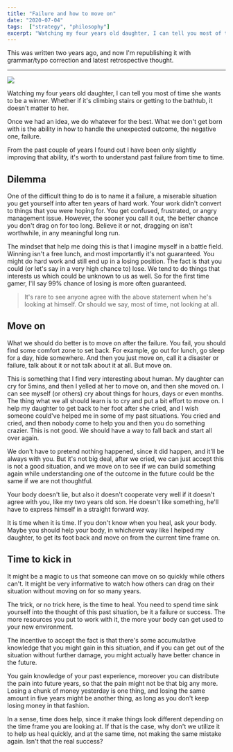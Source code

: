 ```yaml
---
title: "Failure and how to move on"
date: "2020-07-04"
tags:  ["strategy", "philosophy"]
excerpt: "Watching my four years old daughter, I can tell you most of time she wants to be a winner. Whether if it's climbing stairs or getting to the bathtub, it doesn't matter to her."
---
```


This was written two years ago, and now I'm republishing it with grammar/typo correction and latest retrospective thought.

- - -

![](https://www.history.com/.image/t_share/MTU4MDgxNjIzNjYzODQ3MTkz/depression.jpg)

Watching my four years old daughter, I can tell you most of time she wants to be a winner. Whether if it's climbing stairs or getting to the bathtub, it doesn't matter to her.

Once we had an idea, we do whatever for the best. What we don't get born with is the ability in how to handle the unexpected outcome, the negative one, failure.

From the past couple of years I found out I have been only slightly improving that ability, it's worth to understand past failure from time to time.

## Dilemma

One of the difficult thing to do is to name it a failure, a miserable situation you get yourself into after ten years of hard work. Your work didn't convert to things that you were hoping for. You get confused, frustrated, or angry management issue. However, the sooner you call it out, the better chance you don't drag on for too long. Believe it or not, dragging on isn't worthwhile, in any meaningful long run.

The mindset that help me doing this is that I imagine myself in a battle field. Winning isn't a free lunch, and most importantly it's not guaranteed. You might do hard work and still end up in a losing position. The fact is that you could (or let's say in a very high chance to) lose. We tend to do things that interests us which could be unknown to us as well. So for the first time gamer, I'll say 99% chance of losing is more often guaranteed.

> It's rare to see anyone agree with the above statement when he's looking at himself. Or should we say, most of time, not looking at all.

## Move on

What we should do better is to move on after the failure. You fail, you should find some comfort zone to set back. For example, go out for lunch, go sleep for a day, hide somewhere. And then you just move on, call it a disaster or failure, talk about it or not talk about it at all. But move on.

This is something that I find very interesting about human. My daughter can cry for 5mins, and then I yelled at her to move on, and then she moved on. I can see myself (or others) cry about things for hours, days or even months. The thing what we all should learn is to cry and put a bit effort to move on. I help my daughter to get back to her foot after she cried, and I wish someone could've helped me in some of my past situations. You cried and cried, and then nobody come to help you and then you do something crazier. This is not good. We should have a way to fall back and start all over again.

We don't have to pretend nothing happened, since it did happen, and it'll be always with you. But it's not big deal, after we cried, we can just accept this is not a good situation, and we move on to see if we can build something again while understanding one of the outcome in the future could be the same if we are not thoughtful.

Your body doesn't lie, but also it doesn't cooperate very well if it doesn't agree with you, like my two years old son. He doesn't like something, he'll have to express himself in a straight forward way.

It is time when it is time. If you don't know when you heal, ask your body. Maybe you should help your body, in whichever way like I helped my daughter, to get its foot back and move on from the current time frame on.

## Time to kick in

It might be a magic to us that someone can move on so quickly while others can't. It might be very informative to watch how others can drag on their situation without moving on for so many years.

The trick, or no trick here, is the time to heal. You need to spend time sink yourself into the thought of this past situation, be it a failure or success. The more resources you put to work with it, the more your body can get used to your new environment.

The incentive to accept the fact is that there's some accumulative knowledge that you might gain in this situation, and if you can get out of the situation without further damage, you might actually have better chance in the future.

You gain knowledge of your past experience, moreover you can distribute the pain into future years, so that the pain might not be that big any more. Losing a chunk of money yesterday is one thing, and losing the same amount in five years might be another thing, as long as you don't keep losing money in that fashion.

In a sense, time does help, since it make things look different depending on the time frame you are looking at. If that is the case, why don't we utilize it to help us heal quickly, and at the same time, not making the same mistake again. Isn't that the real success?
